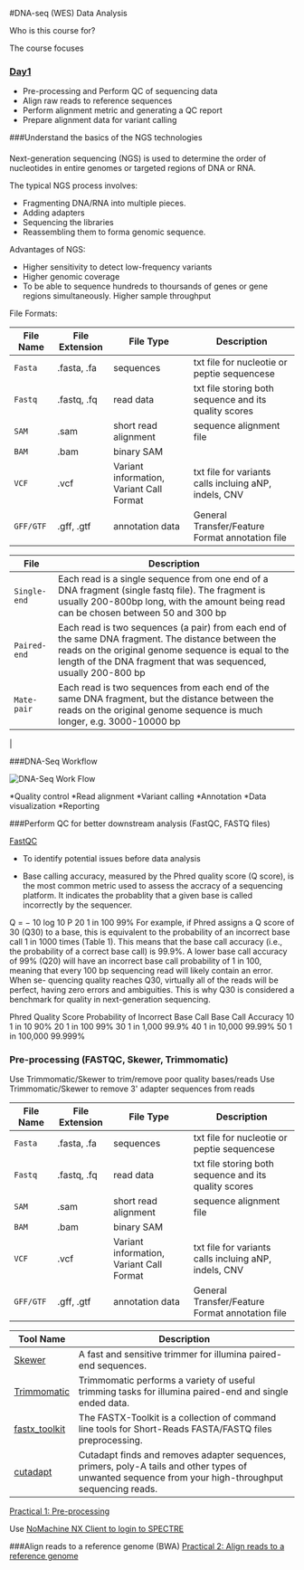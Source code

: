 #DNA-seq (WES) Data Analysis

Who is this course for?

The course focuses






### [Day1](dna-seq-wes-data-analysis-day1.md)


* Pre-processing and Perform QC of sequencing data
* Align raw reads to reference sequences 
* Perform alignment metric and generating a QC report 
* Prepare alignment data for variant calling 

###Understand the basics of the NGS technologies
####


Next-generation sequencing (NGS) is used to determine the order of nucleotides in entire genomes or targeted regions of DNA or RNA.

The typical NGS process involves:

* Fragmenting DNA/RNA into multiple pieces.
* Adding adapters
* Sequencing the libraries
* Reassembling them to forma genomic sequence.

Advantages of NGS:



* Higher sensitivity to detect low-frequency variants
* Higher genomic coverage
* To be able to sequence hundreds to thoursands of genes or gene regions simultaneously. Higher sample throughput

File Formats:


| File Name   |File Extension | File Type  | Description                                      |                       
| ----------- | --------------|------------|--------------------------------------------------|
| `Fasta`     | .fasta, .fa   |sequences   |txt file for nucleotie or peptie sequencese       |
| `Fastq`     | .fastq, .fq   |read data   |txt file storing both sequence and its quality scores |
| `SAM`       | .sam          |short read alignment|sequence alignment file                   |
| `BAM`       |.bam           | binary SAM |
| `VCF`       | .vcf          | Variant information, Variant Call Format| txt file for variants calls incluing aNP, indels, CNV
|`GFF/GTF`    | .gff, .gtf    | annotation data | General Transfer/Feature Format annotation file


| File      | Description                          |
| ----------- | ------------------------------------ |
| `Single-end`       | Each  read is a single sequence from one end of a DNA fragment (single fastq file). The fragment is usually 200-800bp long, with the amount being read can be chosen between 50 and 300 bp  |
| `Paired-end`       | Each read is two sequences (a pair) from each end of the same DNA fragment. The distance between the reads on the original genome sequence is equal to the length of the DNA fragment that was sequenced, usually 200-800 bp |
| `Mate-pair`    | Each read is two sequences from each end of the same DNA fragment, but the distance between the reads on the original genome sequence is much longer, e.g. 3000-10000 bp
 |

###DNA-Seq Workflow

![DNA-Seq Work Flow ](/assets/DNA-Seq_work_flow.jpg)

*Quality control
*Read alignment
*Variant calling
*Annotation
*Data visualization
*Reporting

###Perform QC for better downstream analysis (FastQC, FASTQ files)

[FastQC](http://www.bioinformatics.babraham.ac.uk/projects/fastqc/)

* To identify potential issues before data analysis

*  Base calling accuracy, measured by the Phred quality score (Q score), is the most common metric used to assess the accracy of a sequencing platform.  It indicates the probablity that a given base is called incorrectly by the sequencer.



Q = − 10 log 10 P 20 1 in 100 99%
For example, if Phred assigns a Q score of 30 (Q30) to a base, this is
equivalent to the probability of an incorrect base call 1 in 1000 times
(Table 1). This means that the base call accuracy (i.e., the probability of
a correct base call) is 99.9%. A lower base call accuracy of 99% (Q20)
will have an incorrect base call probability of 1 in 100, meaning that
every 100 bp sequencing read will likely contain an error. When se-
quencing quality reaches Q30, virtually all of the reads will be perfect,
having zero errors and ambiguities. This is why Q30 is considered a
benchmark for quality in next-generation sequencing. 


Phred Quality Score          Probability of Incorrect Base Call    Base Call Accuracy
10                              1 in 10                             90%
20                              1 in 100                            99%
30                              1 in 1,000                          99.9%
40                              1 in 10,000                         99.99%
50                              1 in 100,000                        99.999%


### Pre-processing (FASTQC, Skewer, Trimmomatic)



Use Trimmomatic/Skewer to trim/remove poor quality bases/reads
Use Trimmomatic/Skewer to remove 3' adapter sequences from reads

| File Name   |File Extension | File Type  | Description                                      |                       
| ----------- | --------------|------------|--------------------------------------------------|
| `Fasta`     | .fasta, .fa   |sequences   |txt file for nucleotie or peptie sequencese       |
| `Fastq`     | .fastq, .fq   |read data   |txt file storing both sequence and its quality scores |
| `SAM`       | .sam          |short read alignment|sequence alignment file                   |
| `BAM`       |.bam           | binary SAM |
| `VCF`       | .vcf          | Variant information, Variant Call Format| txt file for variants calls incluing aNP, indels, CNV
|`GFF/GTF`    | .gff, .gtf    | annotation data | General Transfer/Feature Format annotation file


|Tool Name                                              | Description                                                   |
|--------------------|-----------------------|
|[Skewer](https://github.com/relipmoc/skewer)                   | A fast and sensitive trimmer for illumina paired-end sequences.|
|[Trimmomatic](https://github.com/usadellab/Trimmomatic)|Trimmomatic performs a variety of useful trimming tasks for illumina paired-end and single ended data.|
|[fastx_toolkit](http://hannonlab.cshl.edu/fastx_toolkit/)|The FASTX-Toolkit is a collection of command line tools for Short-Reads FASTA/FASTQ files preprocessing.
|[cutadapt](https://cutadapt.readthedocs.io/en/stable/)|Cutadapt finds and removes adapter sequences, primers, poly-A tails and other types of unwanted sequence from your high-throughput sequencing reads.




[Practical 1: Pre-processing](pre-processing-dna.md) 

Use [NoMachine NX Client to login to SPECTRE](/rnaseq-training-course/NoMachine-login/) 


###Align reads to a reference genome (BWA)
[Practical 2: Align reads to a reference genome](dna-align-reads-to-reference-genome.md)



